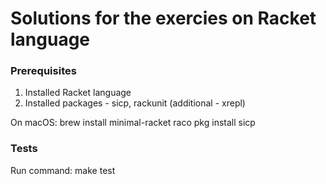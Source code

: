 # Solutions for the exercies on Racket language

### Prerequisites

1. Installed Racket language
2. Installed packages - sicp, rackunit (additional - xrepl)

On macOS:
  brew install minimal-racket
  raco pkg install sicp

### Tests

Run command:
  make test


